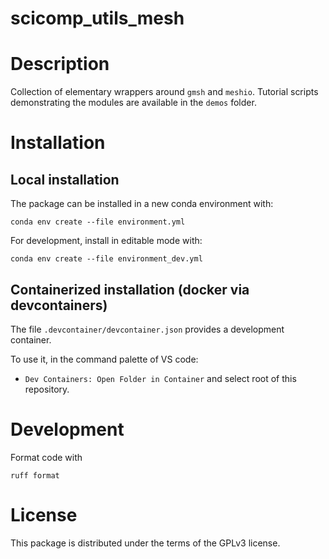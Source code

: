 # scicomp_utils_mesh

# Description

Collection of elementary wrappers around `gmsh` and `meshio`. Tutorial scripts demonstrating the modules are available in the `demos` folder.

# Installation

## Local installation

The package can be installed in a new conda environment with:

```console
conda env create --file environment.yml 
```

For development, install in editable mode with:

```console
conda env create --file environment_dev.yml 
```

## Containerized installation (docker via devcontainers)

The file `.devcontainer/devcontainer.json` provides a development container.

To use it, in the command palette of VS code:

- `Dev Containers: Open Folder in Container` and select root of this repository.

# Development

Format code with
```
ruff format
```

# License

This package is distributed under the terms of the GPLv3 license.